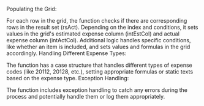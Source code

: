 
Populating the Grid:

For each row in the grid, the function checks if there are corresponding rows in the result set (rsAct).
Depending on the index and conditions, it sets values in the grid's estimated expense column (intEstCol) and actual expense column (intActCol).
Additional logic handles specific conditions, like whether an item is included, and sets values and formulas in the grid accordingly.
Handling Different Expense Types:

The function has a case structure that handles different types of expense codes (like 20112, 20128, etc.), setting appropriate formulas or static texts based on the expense type.
Exception Handling:

The function includes exception handling to catch any errors during the process and potentially handle them or log them appropriately.
